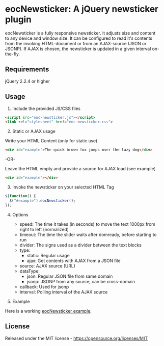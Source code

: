 # eocNewsticker: A jQuery newsticker plugin

eocNewsticker is a fully responsive newsticker. It adjusts size and content to any device and window size. It can be configured to read it's contents from the invoking HTML-document or from an AJAX-source (JSON or JSONP). If AJAX is chosen, the newsticker is updated in a given interval on-the-fly.

## Requirements

jQuery 2.2.4 or higher

## Usage

1. Include the provided JS/CSS files

```html
<script src="eoc-newsticker.js"></script>
<link rel="stylesheet" href="eoc-newsticker.css">
```

2. Static or AJAX usage

Write your HTML Content (only for static use)

```html
<div id="example">The quick brown fox jumps over the lazy dog</div>
```

-OR-

Leave the HTML empty and provide a source for AJAX load (see example)

```html
<div id="example"></div>
```

3. Invoke the newsticker on your selected HTML Tag

```javascript
$(function() {
  $("#example").eocNewsticker();
});
```

4. Options

    * speed: The time it takes (in seconds) to move the text 1000px from right to left (normalized)
    * timeout: The time the slider waits after domready, before starting to run
    * divider: The signs used as a divider between the text blocks
    * type:
      * static: Regular usage
      * ajax: Get contents with AJAX from a JSON file
    * source: AJAX source (URL)
    * dataType:
      * json: Regular JSON file from same domain
      * jsonp: JSONP from any source, can be cross-domain
    * callback: Used for jsonp
    * interval: Polling interval of the AJAX source

5. Example

Here is a working <a href="https://nightside.de/eoc-newsticker/example.html">eocNewsticker example</a>.

## License

Released under the MIT license - https://opensource.org/licenses/MIT
